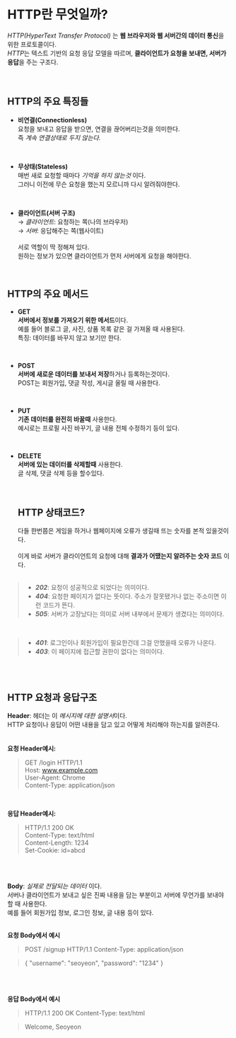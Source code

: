 HTTP란 무엇일까?
===============
*HTTP(HyperText Transfer Protocol)* 는 **웹 브라우저와 웹 서버간의 데이터 통신**을 위한 프로토콜이다.<br>
*HTTP*는 텍스트 기반의 요청 응답 모델을 따르며, **클라이언트가 요청을 보내면, 서버가 응답**을 주는 구조다.<br>
<br><br>

HTTP의 주요 특징들
---------------
* **비연결(Connectionless)** <br>
 요청을 보내고 응답을 받으면, 연결을 끊어버리는것을 의미한다.<br>
 즉 *계속 연결상태로 두지 않는다.* <br>
 <br>
 
 * **무상태(Stateless)** <br>
매번 새로 요청할 때마다 *기억을 하지 않는것* 이다.<br>
그러니 이전에 무슨 요청을 했는지 모르니까 다시 알려줘야한다.<br>
<br>

* **클라이언트(서버 구조)** <br>
→ *클라이언트*: 요청하는 쪽(나의 브라우저)<br>
→ *서버*: 응답해주는 쪽(웹사이트)<br>
  <br>
서로 역할이 딱 정해져 있다.<br>
원하는 정보가 있으면 클라이언트가 먼저 서버에게 요청을 해야한다.<br>
<br>

HTTP의 주요 메서드
-----------------
* **GET** <br>
**서버에서 정보를 가져오기 위한 메서드**이다.<br>
예를 들어 블로그 글, 사진, 상품 목록 같은 걸 가져올 때 사용된다.<br>
특징: 데이터를 바꾸지 않고 보기만 한다.<br>
<br>

* **POST** <br>
**서버에 새로운 데이터를 보내서 저장**하거나 등록하는것이다.<br>
POST는 회원가입, 댓글 작성, 게시글 올릴 때 사용한다.<br>
<br>

* **PUT** <br>
**기존 데이터를 완전히 바꿀때** 사용한다.<br>
예시로는 프로필 사진 바꾸기, 글 내용 전체 수정하기 등이 있다.<br>
<br>

* **DELETE** <br>
**서버에 있는 데이터를 삭제할때** 사용한다.<br>
글 삭제, 댓글 삭제 등을 할수있다.<br>
  <br>
  <br>

  HTTP 상태코드?
  -------------
  다들 한번쯤은 게임을 하거나 웹페이지에 오류가 생길때 뜨는 숫자를 본적 있을것이다.<br><br>
  이게 바로 서버가 클라이언트의 요청에 대해 **결과가 어땠는지 알려주는 숫자 코드** 이다.<br>
  <br>
>-  ***202***: 요청이 성공적으로 되었다는 의미이다.<br>
>-  ***404***: 요청한 페이지가 없다는 뜻이다. 주소가 잘못됐거나 없는 주소이면 이런 코드가 뜬다.<br>
>-  ***505***: 서버가 고장났다는 의미로 서버 내부에서 문제가 생겼다는 의미이다.<br>
  <br>
  
>- ***401***: 로그인이나 회원가입이 필요한건데 그걸 안했을때 오류가 나온다.<br>
>- ***403***: 이 페이지에 접근할 권한이 없다는 의미이다.<br>
<br>
<br>

HTTP 요청과 응답구조
--------------------
**Header**: 헤더는 이 *메시지에 대한 설명서*이다.<br>
HTTP 요청이나 응답이 어떤 내용을 담고 있고 어떻게 처리해야 하는지를 알려준다.<br>
<br>
<br>
**요청 Header예시:<br>**

> GET /login HTTP/1.1 <br>
Host: www.example.com <br>
User-Agent: Chrome <br>
Content-Type: application/json <br>
<br>

**응답 Header예시:<br>**

> HTTP/1.1 200 OK <br>
Content-Type: text/html <br>
Content-Length: 1234 <br>
Set-Cookie: id=abcd <br>
<br>
<br>

**Body**: *실제로 전달되는 데이터* 이다.<br>
서버나 클라이언트가 보내고 싶은 진짜 내용을 담는 부분이고 서버에 무언가를 보내야 할 때 사용한다.<br>
예를 들어 회원가입 정보, 로그인 정보, 글 내용 등이 있다.<br>
<br>

**요청 Body에서 예시<br>**

> POST /signup HTTP/1.1
Content-Type: application/json

> {
  "username": "seoyeon",
  "password": "1234"
}
<br>
<br>

**응답 Body에서 예시<br>**

> HTTP/1.1 200 OK
Content-Type: text/html

> <html>
>  <body>
>   Welcome, Seoyeon
> </body>
> </html>









